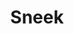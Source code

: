 ---
title: "Sneek"
description: "At Analog Republic we're an entirely remote team, for this we like to use tools to stay connected and have open communication. The biggest part of remote working is the lack of face-to-face, we wanted to bridge the gap; learning from pre-existing tools that have since shutdown, such as Sqwiggle. On this project I co-lead development, writing backend and frontend logic to handle the WebRTC and WebSocket messaging."
link: "https://sneek.io"
---